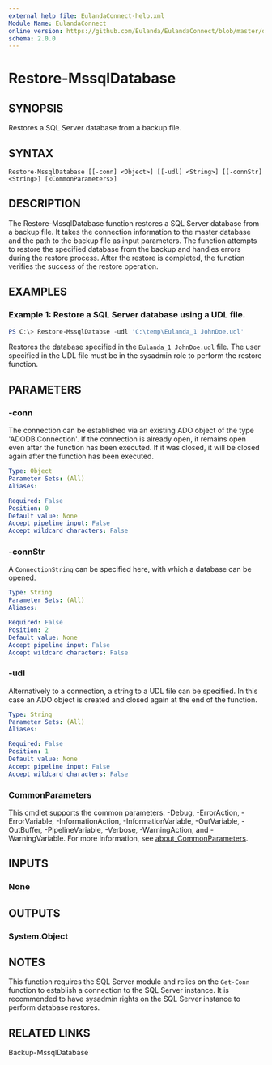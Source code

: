 ```yaml
---
external help file: EulandaConnect-help.xml
Module Name: EulandaConnect
online version: https://github.com/Eulanda/EulandaConnect/blob/master/docs/Restore-MssqlDatabase.md
schema: 2.0.0
---
```


# Restore-MssqlDatabase

## SYNOPSIS
Restores a SQL Server database from a backup file.

## SYNTAX

```
Restore-MssqlDatabase [[-conn] <Object>] [[-udl] <String>] [[-connStr] <String>] [<CommonParameters>]
```

## DESCRIPTION
The Restore-MssqlDatabase function restores a SQL Server database from a backup file. It takes the connection information to the master database and the path to the backup file as input parameters. The function attempts to restore the specified database from the backup and handles errors during the restore process. After the restore is completed, the function verifies the success of the restore operation.

## EXAMPLES

### Example 1: Restore a SQL Server database using a UDL file.
```powershell
PS C:\> Restore-MssqlDatabse -udl 'C:\temp\Eulanda_1 JohnDoe.udl'
```

Restores the database specified in the `Eulanda_1 JohnDoe.udl` file. The user specified in the UDL file must be in the sysadmin role to perform the restore function.

## PARAMETERS

### -conn
The connection can be established via an existing ADO object of the type 'ADODB.Connection'. If the connection is already open, it remains open even after the function has been executed. If it was closed, it will be closed again after the function has been executed.

```yaml
Type: Object
Parameter Sets: (All)
Aliases:

Required: False
Position: 0
Default value: None
Accept pipeline input: False
Accept wildcard characters: False
```

### -connStr
A `ConnectionString` can be specified here, with which a database can be opened.

```yaml
Type: String
Parameter Sets: (All)
Aliases:

Required: False
Position: 2
Default value: None
Accept pipeline input: False
Accept wildcard characters: False
```

### -udl
Alternatively to a connection, a string to a UDL file can be specified. In this case an ADO object is created and closed again at the end of the function.

```yaml
Type: String
Parameter Sets: (All)
Aliases:

Required: False
Position: 1
Default value: None
Accept pipeline input: False
Accept wildcard characters: False
```

### CommonParameters
This cmdlet supports the common parameters: -Debug, -ErrorAction, -ErrorVariable, -InformationAction, -InformationVariable, -OutVariable, -OutBuffer, -PipelineVariable, -Verbose, -WarningAction, and -WarningVariable. For more information, see [about_CommonParameters](http://go.microsoft.com/fwlink/?LinkID=113216).

## INPUTS

### None

## OUTPUTS

### System.Object
## NOTES

This function requires the SQL Server module and relies on the `Get-Conn` function to establish a connection to the SQL Server instance. It is recommended to have sysadmin rights on the SQL Server instance to perform database restores. 

## RELATED LINKS

Backup-MssqlDatabase
